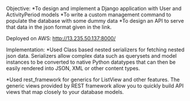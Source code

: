 
Objective: 
*To design and implement a Django application with User and ActivityPeriod models 
*To write a custom management command to populate the database with some dummy data 
*To design an API to serve that data in the json format given in the link.


Deployed on AWS: http://13.235.50.137:8000/

Implementation:
*Used Class based nested serializers for fetching nested json data.
Serializers allow complex data such as querysets and model instances
to be converted to native Python datatypes that can then be easily
rendered into JSON, XML or other content types.

*Used rest_framework for generics for ListView and other features.
The generic views provided by REST framework allow you to quickly 
build API views that map closely to your database models.